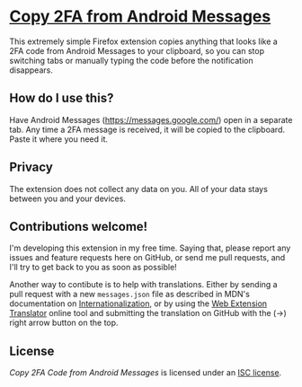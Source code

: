 # [Copy 2FA from Android Messages](https://addons.mozilla.org/en-US/firefox/addon/copy-2fa-from-android-messages/)

This extremely simple Firefox extension copies anything that looks like a 2FA
code from Android Messages to your clipboard, so you can stop switching tabs or
manually typing the code before the notification disappears.

## How do I use this?

Have Android Messages (https://messages.google.com/) open in a separate tab. Any
time a 2FA message is received, it will be copied to the clipboard. Paste it
where you need it.

## Privacy

The extension does not collect any data on you. All of your data stays between
you and your devices.

## Contributions welcome!

I'm developing this extension in my free time. Saying that, please report any
issues and feature requests here on GitHub, or send me pull requests, and I'll
try to get back to you as soon as possible!

Another way to contibute is to help with translations. Either by sending a pull
request with a new `messages.json` file as described in MDN's documentation on
[Internationalization](https://developer.mozilla.org/en-US/docs/Mozilla/Add-ons/WebExtensions/Internationalization#Providing_localized_strings_in__locales),
or by using the
[Web Extension Translator](https://lusito.github.io/web-ext-translator?gh=https://github.com/danielrozenberg/copy-2fa-from-android-messages)
online tool and submitting the translation on GitHub with the (→) right arrow
button on the top.

## License

_Copy 2FA Code from Android Messages_ is licensed under an
[ISC license](LICENSE).
